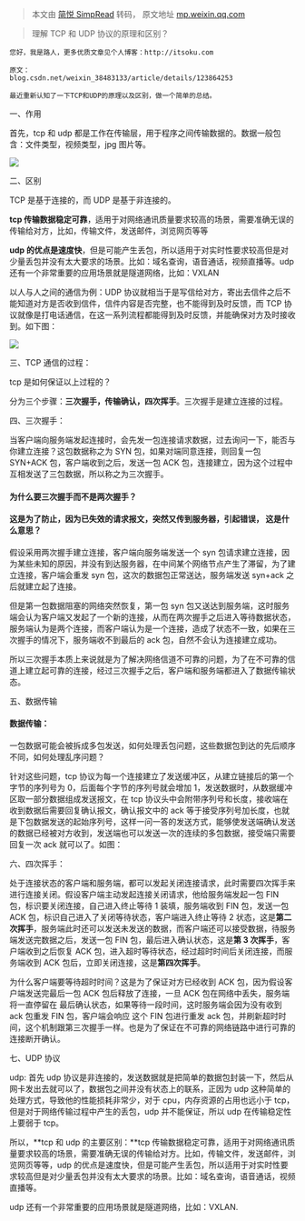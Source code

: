 > 本文由 [简悦 SimpRead](http://ksria.com/simpread/) 转码， 原文地址 [mp.weixin.qq.com](https://mp.weixin.qq.com/s?__biz=MzkwOTAyMTY2NA==&mid=2247490942&idx=1&sn=c77df4fcd753d1066139e23d90b367ae&chksm=c0c045f1f7b7cce7c630c464292586e5c6125a4c871622d60bacec56de5c01eb73bfbba7d710&mpshare=1&scene=1&srcid=10297cOpBAFmapfE11wPN9CC&sharer_sharetime=1666978738144&sharer_shareid=8a467675e94cd5b11b6640b7770d6cc6#rd)

> 理解 TCP 和 UDP 协议的原理和区别？

```
您好，我是路人，更多优质文章见个人博客：http://itsoku.com

原文：
blog.csdn.net/weixin_38483133/article/details/123864253

最近重新认知了一下TCP和UDP的原理以及区别，做一个简单的总结。

```

一、作用

首先，tcp 和 udp 都是工作在传输层，用于程序之间传输数据的。数据一般包含：文件类型，视频类型，jpg 图片等。

![](https://mmbiz.qpic.cn/mmbiz_png/x0kXIOa6owV97A4pIg9qkUt6YnRs9CoZsknBicMCZQVSEWeqeDuVFD56ebD8GYM0icjxIHMfS1fnF5KW4SCHicRzQ/640?wx_fmt=png)

二、区别

TCP 是基于连接的，而 UDP 是基于非连接的。  

**tcp 传输数据稳定可靠**，适用于对网络通讯质量要求较高的场景，需要准确无误的传输给对方，比如，传输文件，发送邮件，浏览网页等等

**udp 的优点是速度快**，但是可能产生丢包，所以适用于对实时性要求较高但是对少量丢包并没有太大要求的场景。比如：域名查询，语音通话，视频直播等。udp 还有一个非常重要的应用场景就是隧道网络，比如：VXLAN

以人与人之间的通信为例：UDP 协议就相当于是写信给对方，寄出去信件之后不能知道对方是否收到信件，信件内容是否完整，也不能得到及时反馈，而 TCP 协议就像是打电话通信，在这一系列流程都能得到及时反馈，并能确保对方及时接收到。如下图：

![](https://mmbiz.qpic.cn/mmbiz_png/x0kXIOa6owV97A4pIg9qkUt6YnRs9CoZ0WeZhs9cJlRgBmXiatSmoasgZmsOTMeMc3M5MvGx2YD99ArwCYf9MGg/640?wx_fmt=png)

三、TCP 通信的过程：

tcp 是如何保证以上过程的？  

分为三个步骤：**三次握手，传输确认，四次挥手**。三次握手是建立连接的过程。

四、三次握手：

当客户端向服务端发起连接时，会先发一包连接请求数据，过去询问一下，能否与你建立连接？这包数据称之为 SYN 包，如果对端同意连接，则回复一包 SYN+ACK 包，客户端收到之后，发送一包 ACK 包，连接建立，因为这个过程中互相发送了三包数据，所以称之为三次握手。

#### 为什么要三次握手而不是两次握手？

#### **这是为了防止，因为已失效的请求报文，突然又传到服务器，引起错误，** 这是什么意思？

假设采用两次握手建立连接，客户端向服务端发送一个 syn 包请求建立连接，因为某些未知的原因，并没有到达服务器，在中间某个网络节点产生了滞留，为了建立连接，客户端会重发 syn 包，这次的数据包正常送达，服务端发送 syn+ack 之后就建立起了连接。

但是第一包数据阻塞的网络突然恢复，第一包 syn 包又送达到服务端，这时服务端会认为客户端又发起了一个新的连接，从而在两次握手之后进入等待数据状态，服务端认为是两个连接，而客户端认为是一个连接，造成了状态不一致，如果在三次握手的情况下，服务端收不到最后的 ack 包，自然不会认为连接建立成功。

所以三次握手本质上来说就是为了解决网络信道不可靠的问题，为了在不可靠的信道上建立起可靠的连接，经过三次握手之后，客户端和服务端都进入了数据传输状态。

五、数据传输

#### **数据传输：**

一包数据可能会被拆成多包发送，如何处理丢包问题，这些数据包到达的先后顺序不同，如何处理乱序问题？

针对这些问题，tcp 协议为每一个连接建立了发送缓冲区，从建立链接后的第一个字节的序列号为 0，后面每个字节的序列号就会增加 1，发送数据时，从数据缓冲区取一部分数据组成发送报文，在 tcp 协议头中会附带序列号和长度，接收端在收到数据后需要回复确认报文，确认报文中的 ack 等于接受序列号加长度，也就是下包数据发送的起始序列号，这样一问一答的发送方式，能够使发送端确认发送的数据已经被对方收到，发送端也可以发送一次的连续的多包数据，接受端只需要回复一次 ack 就可以了。如图：

六、四次挥手：

处于连接状态的客户端和服务端，都可以发起关闭连接请求，此时需要四次挥手来进行连接关闭。假设客户端主动发起连接关闭请求，他给服务端发起一包 FIN 包，标识要关闭连接，自己进入终止等待 1 装填，服务端收到 FIN 包，发送一包 ACK 包，标识自己进入了关闭等待状态，客户端进入终止等待 2 状态，这是**第二次挥手**，服务端此时还可以发送未发送的数据，而客户端还可以接受数据，待服务端发送完数据之后，发送一包 FIN 包，最后进入确认状态，这是**第 3 次挥手**，客户端收到之后恢复 ACK 包，进入超时等待状态，经过超时时间后关闭连接，而服务端收到 ACK 包后，立即关闭连接，这是**第四次挥手**。

为什么客户端要等待超时时间？这是为了保证对方已经收到 ACK 包，因为假设客户端发送完最后一包 ACK 包后释放了连接，一旦 ACK 包在网络中丢失，服务端将一直停留在 最后确认状态，如果等待一段时间，这时服务端会因为没有收到 ack 包重发 FIN 包，客户端会响应 这个 FIN 包进行重发 ack 包，并刷新超时时间，这个机制跟第三次握手一样。也是为了保证在不可靠的网络链路中进行可靠的连接断开确认。

七、UDP 协议

udp: 首先 udp 协议是非连接的，发送数据就是把简单的数据包封装一下，然后从网卡发出去就可以了，数据包之间并没有状态上的联系，正因为 udp 这种简单的处理方式，导致他的性能损耗非常少，对于 cpu，内存资源的占用也远小于 tcp，但是对于网络传输过程中产生的丢包，udp 并不能保证，所以 udp 在传输稳定性上要弱于 tcp。

所以，**tcp 和 udp 的主要区别：**tcp 传输数据稳定可靠，适用于对网络通讯质量要求较高的场景，需要准确无误的传输给对方。比如，传输文件，发送邮件，浏览网页等等，udp 的优点是速度快，但是可能产生丢包，所以适用于对实时性要求较高但是对少量丢包并没有太大要求的场景。比如：域名查询，语音通话，视频直播等。

udp 还有一个非常重要的应用场景就是隧道网络，比如：VXLAN.